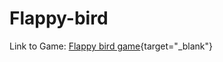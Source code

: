 # Flappy-bird

Link to Game: [Flappy bird game](https://flappybird.tokarenko.net/){target="_blank"}

